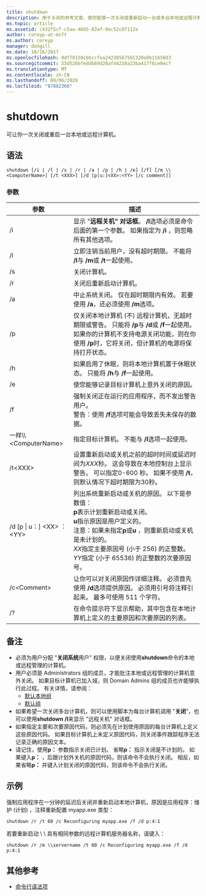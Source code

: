 ```yaml
---
title: shutdown
description: 用于关闭的参考文章，使你能够一次关闭或重新启动一台或多台本地或远程计算机。
ms.topic: article
ms.assetid: c432f5cf-c5aa-4665-83af-0ec52c87112e
author: coreyp-at-msft
ms.author: coreyp
manager: dongill
ms.date: 10/16/2017
ms.openlocfilehash: 8dff8150cb6ccfea24238567581320a9b11650d3
ms.sourcegitcommit: 53d526bfeddb89d28af44210a23ba417f6ce0ecf
ms.translationtype: MT
ms.contentlocale: zh-CN
ms.lasthandoff: 08/06/2020
ms.locfileid: "87882366"
---
```

# <a name="shutdown"></a>shutdown

可让你一次关闭或重启一台本地或远程计算机。



## <a name="syntax"></a>语法

```
shutdown [/i | /l | /s | /r | /a | /p | /h | /e] [/f] [/m \\<ComputerName>] [/t <XXX>] [/d [p|u:]<XX>:<YY> [/c comment]]
```

### <a name="parameters"></a>参数

|参数|描述|
|---------|-----------|
|/i|显示 "**远程关机" 对话框**。 **/I**选项必须是命令后面的第一个参数。 如果指定为 **/i** ，则忽略所有其他选项。|
|/l|立即注销当前用户，没有超时期限。 不能将 **/l**与 **/m**或 **/t**一起使用。|
|/s|关闭计算机。|
|/r|关闭后重新启动计算机。|
|/a|中止系统关闭。 仅在超时期限内有效。 若要使用 **/a**，还必须使用 **/m**选项。|
|/p|仅关闭本地计算机 (不) 远程计算机，无超时期限或警告。 只能将 **/p**与 **/d**或 **/f**一起使用。 如果你的计算机不支持电源关闭功能，则在你使用 **/p**时，它将关闭，但计算机的电源将保持打开状态。|
|/h|如果启用了休眠，则将本地计算机置于休眠状态。 只能将 **/h**与 **/f**一起使用。|
|/e|使您能够记录目标计算机上意外关闭的原因。|
|/f|强制关闭正在运行的应用程序，而不发出警告用户。</br>警告：使用 **/f**选项可能会导致丢失未保存的数据。|
|一样\\\\\<ComputerName>|指定目标计算机。 不能与 **/l**选项一起使用。|
|/t\<XXX>|设置重新启动或关机之前的超时时间或延迟时间为*XXX*秒。 这会导致在本地控制台上显示警告。 可以指定0-600 秒。 如果不使用 **/t**，则默认情况下超时期限为30秒。|
|/d [p \| u：] \<XX> ：\<YY>|列出系统重新启动或关机的原因。 以下是参数值：</br>**p**表示计划重新启动或关闭。</br>**u**指示原因是用户定义的。</br>注意：如果未指定**p**或**u** ，则重新启动或关机是未计划的。</br>*XX*指定主要原因号 (小于 256) 的正整数。</br>*YY*指定 (小于 65536) 的正整数的次要原因号。|
|/c\<Comment>|让你可以对关闭原因作详细注释。 必须首先使用 **/d**选项提供原因。 必须用引号将注释引起来。 最多可使用 511 个字符。|
|/?|在命令提示符下显示帮助，其中包含在本地计算机上定义的主要原因和次要原因的列表。|

## <a name="remarks"></a>备注

-   必须为用户分配 "**关闭系统**用户" 权限，以便关闭使用**shutdown**命令的本地或远程管理的计算机。
-   用户必须是 Administrators 组的成员，才能批注本地或远程管理的计算机意外关闭。 如果目标计算机已加入域，则 Domain Admins 组的成员也许能够执行此过程。 有关详情，请参阅：
    -   [默认本地组](/previous-versions/windows/it-pro/windows-server-2003/cc785098(v=ws.10))
    -   [默认组](/previous-versions/windows/it-pro/windows-server-2003/cc756898(v=ws.10))
-   如果希望一次关闭多台计算机，则可以使用脚本为每台计算机调用 "**关闭**"，也可以使用**shutdown** **/I**来显示 "远程关机" 对话框。
-   如果指定主要和次要原因代码，则必须先在计划使用原因的每台计算机上定义这些原因代码。 如果目标计算机上未定义原因代码，则关闭事件跟踪程序无法记录正确的原因文本。
-   请记住，使用**p：** 参数指示关闭已计划。 省略**p：** 指示关闭是不计划的。 如果键入**p：** ，后跟计划外关机的原因代码，则该命令不会执行关闭。 相反，如果省略**p：** 并键入计划关闭的原因代码，则该命令不会执行关闭。

## <a name="examples"></a>示例

强制应用程序在一分钟的延迟后关闭并重新启动本地计算机，原因是应用程序：维护 (计划) ，注释重新配置 myapp.exe 类型：
```
shutdown /r /t 60 /c Reconfiguring myapp.exe /f /d p:4:1
```
若要重新启动 \\ \\ 具有相同参数的远程计算机服务器名称，请键入：
```
shutdown /r /m \\servername /t 60 /c Reconfiguring myapp.exe /f /d p:4:1
```

## <a name="additional-references"></a>其他参考

- [命令行语法项](command-line-syntax-key.md)
